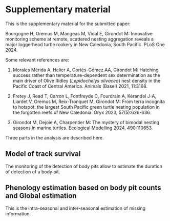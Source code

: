 # Supplementary material

This is the supplementary material for the submitted paper:

Bourgogne H, Oremus M, Mangeas M, Vidal E, Girondot M: Innovative monitoring scheme at remote, scattered nesting aggregation reveals a major loggerhead turtle rookery in New Caledonia, South Pacific. PLoS One 2024.

Some relevant references are:

1.	Morales Mérida A, Helier A, Cortés-Gómez AA, Girondot M: Hatching success rather than temperature-dependent sex determination as the main driver of Olive Ridley (<i>Lepidochelys olivacea</i>) nest density in the Pacific Coast of Central America. Animals (Basel) 2021, 11:3168.

2.	Fretey J, Read T, Carron L, Fontfreyde C, Fourdrain A, Kérandel J-A, Liardet V, Oremus M, Reix-Tronquet M, Girondot M: From terra incognita to hotspot: the largest South Pacific green turtle nesting population in the forgotten reefs of New Caledonia. Oryx 2023, 57(5):626-636.

3.	Girondot M, Dejoie A, Charpentier M: The mystery of bimodal nesting seasons in marine turtles. Ecological Modelling 2024, 490:110653.

Three parts in the analysis are described here.

## Model of track survival

The monitoring of the detection of body pits allow to estimate the duration of detection of a body pit.

## Phenology estimation based on body pit counts and Global estimation

This is the intra-seasonal and inter-seasonal estimation of missing information.

